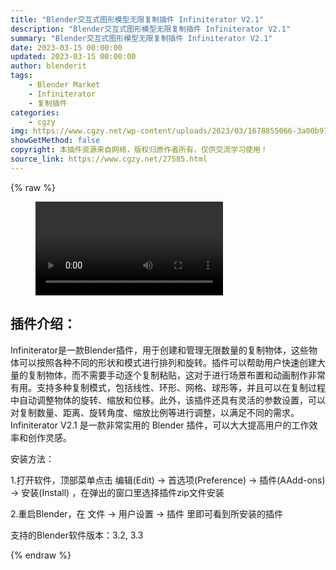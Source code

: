 ```yaml
---
title: "Blender交互式图形模型无限复制插件 Infiniterator V2.1"
description: "Blender交互式图形模型无限复制插件 Infiniterator V2.1"
summary: "Blender交互式图形模型无限复制插件 Infiniterator V2.1"
date: 2023-03-15 00:00:00
updated: 2023-03-15 00:00:00
author: blenderit
tags: 
    - Blender Market
    - Infiniterator
    - 复制插件
categories:
    - cgzy
img: https://www.cgzy.net/wp-content/uploads/2023/03/1678855066-3a00b973841276b.webp
showGetMethod: false
copyright: 本插件资源来自网络，版权归原作者所有，仅供交流学习使用！
source_link: https://www.cgzy.net/27585.html
---
```


{% raw %}
<figure class="wp-block-video aligncenter"><video controls src="https://cloud.video.taobao.com/play/u/717183932/p/1/e/6/t/1/401795330780.mp4"></video></figure><div class="wp-block-pandastudio-title"><div class="title_style_01"><h2 id="h2-0">插件介绍：</h2></div></div><p class="is-style-text-indent-2em">Infiniterator是一款Blender插件，用于创建和管理无限数量的复制物体，这些物体可以按照各种不同的形状和模式进行排列和旋转。插件可以帮助用户快速创建大量的复制物体，而不需要手动逐个复制粘贴，这对于进行场景布置和动画制作非常有用。支持多种复制模式，包括线性、环形、网格、球形等，并且可以在复制过程中自动调整物体的旋转、缩放和位移。此外，该插件还具有灵活的参数设置，可以对复制数量、距离、旋转角度、缩放比例等进行调整，以满足不同的需求。Infiniterator V2.1 是一款非常实用的 Blender 插件，可以大大提高用户的工作效率和创作灵感。</p><div class="wp-block-pandastudio-title"><div class="title_style_01"><p>安装方法：</p></div></div><p>1.打开软件，顶部菜单点击 编辑(Edit) → 首选项(Preference) → 插件(AAdd-ons) → 安装(Install) ，在弹出的窗口里选择插件zip文件安装</p><p>2.重启Blender，在 文件 → 用户设置 → 插件 里即可看到所安装的插件</p><div class="wp-block-pandastudio-tips"><div class="tip success "><p>支持的Blender软件版本：3.2, 3.3</p>
</div></div>
<div style="display: none">cgzy</div>
{% endraw %}